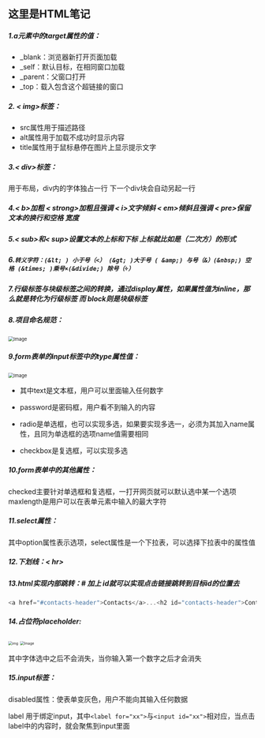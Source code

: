## 这里是HTML笔记

##### 1.a元素中的target属性的值：

- _blank：浏览器新打开页面加载
- _self：默认目标，在相同窗口加载
- _parent：父窗口打开
- _top：载入包含这个超链接的窗口



##### 2.  < img>标签：

- src属性用于描述路径
- alt属性用于加载不成功时显示内容
- title属性用于鼠标悬停在图片上显示提示文字



##### 3.< div>标签：

用于布局，div内的字体独占一行 下一个div块会自动另起一行



##### 4.< b>加粗 < strong>加粗且强调 < i>文字倾斜 < em>倾斜且强调 < pre>保留文本的换行和空格 宽度



##### 5.< sub>和< sup>设置文本的上标和下标 上标就比如是（二次方）的形式



##### 6.`转义字符：(&lt; ) 小于号（<） (&gt; )大于号 ( &amp;) 与号（&）(&nbsp;) 空格 (&times; )乘号×(&divide;) 除号（÷）`



##### 7.行级标签与块级标签之间的转换，通过display属性，如果属性值为inline，那么就是转化为行级标签 而 block则是块级标签



##### 8.项目命名规范：

<img src="C:\Users\gjm\AppData\Local\Temp\Image.png" alt="Image" style="zoom: 67%;" />



##### 9.form表单的input标签中的type属性值：

<img src="C:\Users\gjm\AppData\Local\Temp\Image.png" alt="Image" style="zoom: 67%;" />

- 其中text是文本框，用户可以里面输入任何数字

- password是密码框，用户看不到输入的内容

- radio是单选框，也可以实现多选，如果要实现多选一，必须为其加入name属性，且同为单选框的选项name值需要相同

- checkbox是复选框，可以实现多选



##### 10.form表单中的其他属性：

checked主要针对单选框和复选框，一打开网页就可以默认选中某一个选项maxlength是用户可以在表单元素中输入的最大字符



##### 11.select属性：

其中option属性表示选项，select属性是一个下拉表，可以选择下拉表中的属性值



##### 12.下划线：< hr>



##### 13.html实现内部跳转：# 加上 id就可以实现点击链接跳转到目标id的位置去

```js
<a href="#contacts-header">Contacts</a>...<h2 id="contacts-header">Contacts</h2>
```



##### 14.占位符placeholder:

<img src="file:///C:/Users/gjm/AppData/Local/Temp/enhtmlclip/Image.png" alt="img" style="zoom:50%;" />

<img src="C:\Users\gjm\AppData\Local\Temp\Image.png" alt="Image" style="zoom:50%;" />

其中字体选中之后不会消失，当你输入第一个数字之后才会消失



##### 15.input标签：

disabled属性：使表单变灰色，用户不能向其输入任何数据

label 用于绑定input，其中`<label for="xx">`与`<input id="xx">`相对应，当点击label中的内容时，就会聚焦到input里面

